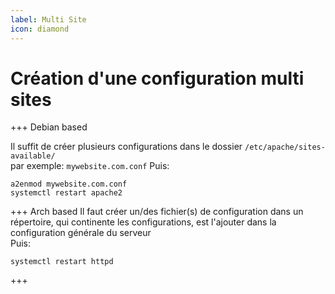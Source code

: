 ```yaml
---
label: Multi Site
icon: diamond
---
```

# Création d'une configuration multi sites

+++ Debian based

Il suffit de créer plusieurs configurations dans le dossier `/etc/apache/sites-available/`<br>
par exemple: `mywebsite.com.conf`
Puis: 
```
a2enmod mywebsite.com.conf
systemctl restart apache2
```
+++ Arch based
Il faut créer un/des fichier(s) de configuration dans un répertoire, qui continente les configurations, est l'ajouter dans la configuration générale du serveur<br>
Puis: 
```
systemctl restart httpd
```
+++